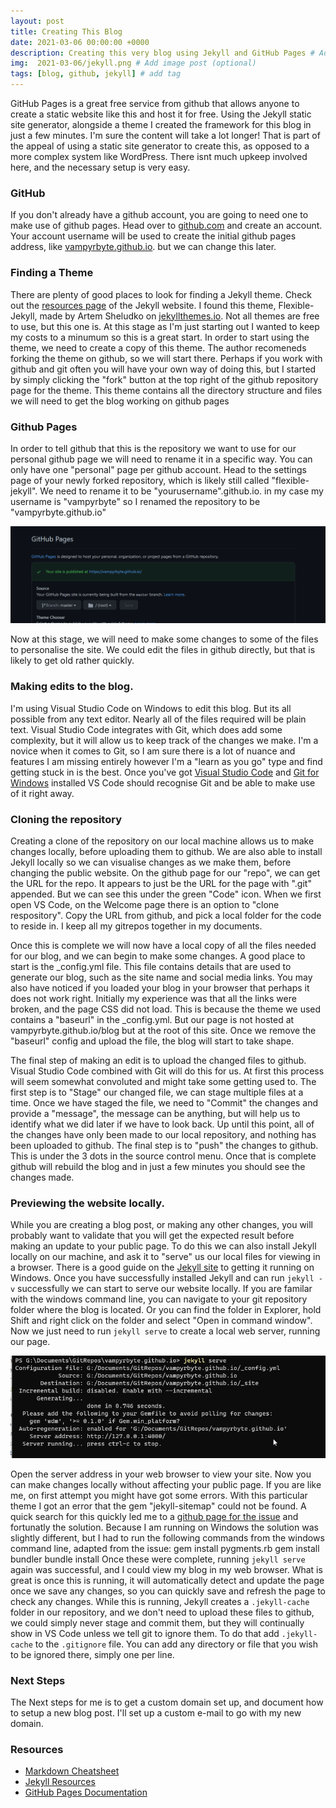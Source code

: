 ```yaml
---
layout: post
title: Creating This Blog
date: 2021-03-06 00:00:00 +0000
description: Creating this very blog using Jekyll and GitHub Pages # Add post description (optional)
img:  2021-03-06/jekyll.png # Add image post (optional)
tags: [blog, github, jekyll] # add tag
---
```


GitHub Pages is a great free service from github that allows anyone to create a static website like this and host it for free. Using the Jekyll static site generator, alongside a theme I created the framework for this blog in just a few minutes. I'm sure the content will take a lot longer! 
That is part of the appeal of using a static site generator to create this, as opposed to a more complex system like WordPress. There isnt much upkeep involved here, and the necessary setup is very easy.

### GitHub
If you don't already have a github account, you are going to need one to make use of github pages. Head over to [github.com](https://github.com) and create an account. Your account username will be used to create the initial github pages address, like [vampyrbyte.github.io](https://vampyrbyte.github.io). but we can change this later.

### Finding a Theme
There are plenty of good places to look for finding a Jekyll theme. Check out the [resources page](https://jekyllrb.com/resources/) of the Jekyll website. I found this theme, Flexible-Jekyll, made by Artem Sheludko on [jekyllthemes.io](https://jekyllthemes.io/). Not all themes are free to use, but this one is. At this stage as I'm just starting out I wanted to keep my costs to a minumum so this is a great start. 
In order to start using the theme, we need to create a copy of this theme. The author recomeneds forking the theme on github, so we will start there. Perhaps if you work with github and git often you will have your own way of doing this, but I started by simply clicking the "fork" button at the top right of the github repository page for the theme.
This theme contains all the directory structure and files we will need to get the blog working on github pages

### Github Pages
In order to tell github that this is the repository we want to use for our personal github page we will need to rename it in a specific way. You can only have one "personal" page per github account. Head to the settings page of your newly forked repository, which is likely still called "flexible-jekyll". We need to rename it to be "yourusername".github.io. in my case my username is "vampyrbyte" so I renamed the repository to be "vampyrbyte.github.io"

![github pages configuration](/assets/img/2021-03-06/githubpages.png)

Now at this stage, we will need to make some changes to some of the files to personalise the site. We could edit the files in github directly, but that is likely to get old rather quickly.

### Making edits to the blog.
I'm using Visual Studio Code on Windows to edit this blog. But its all possible from any text editor. Nearly all of the files required will be plain text. Visual Studio Code integrates with Git, which does add some complexity, but it will allow us to keep track of the changes we make. I'm a novice when it comes to Git, so I am sure there is a lot of nuance and features I am missing entirely however I'm a "learn as you go" type and find getting stuck in is the best. Once you've got [Visual Studio Code](https://code.visualstudio.com/) and [Git for Windows](https://git-scm.com/download/win) installed VS Code should recognise Git and be able to make use of it right away.

### Cloning the repository
Creating a clone of the repository on our local machine allows us to make changes locally, before uploading them to github. We are also able to install Jekyll locally so we can visualise changes as we make them, before changing the public website. On the github page for our "repo", we can get the URL for the repo. It appears to just be the URL for the page with ".git" appended. But we can see this under the green "Code" icon. 
When we first open VS Code, on the Welcome page there is an option to "clone respository". Copy the URL from github, and pick a local folder for the code to reside in. I keep all my gitrepos together in my documents.

Once this is complete we will now have a local copy of all the files needed for our blog, and we can begin to make some changes. A good place to start is the _config.yml file. This file contains details that are used to generate our blog, such as the site name and social media links. 
You may also have noticed if you loaded your blog in your browser that perhaps it does not work right. Initially my experience was that all the links were broken, and the page CSS did not load. This is because the theme we used contains a "baseurl" in the _config.yml. But our page is not hosted at vampyrbyte.github.io/blog but at the root of this site. Once we remove the "baseurl" config and upload the file, the blog will start to take shape.

The final step of making an edit is to upload the changed files to github. Visual Studio Code combined with Git will do this for us. At first this process will seem somewhat convoluted and might take some getting used to. The first step is to "Stage" our changed file, we can stage multiple files at a time. Once we have staged the file, we need to "Commit" the changes and provide a "message", the message can be anything, but will help us to identify what we did later if we have to look back. Up until this point, all of the changes have only been made to our local repository, and nothing has been uploaded to github. The final step is to "push" the changes to github. This is under the 3 dots in the source control menu. Once that is complete github will rebuild the blog and in just a few minutes you should see the changes made.

### Previewing the website locally.
While you are creating a blog post, or making any other changes, you will probably want to validate that you will get the expected result before making an update to your public page. To do this we can also install Jekyll locally on our machine, and ask it to "serve" us our local files for viewing in a browser.
There is a good guide on the [Jekyll site](https://jekyllrb.com/docs/installation/windows/) to getting it running on Windows. Once you have successfully installed Jekyll and can run `jekyll -v` successfully we can start to serve our website locally. If you are familar with the windows command line, you can navigate to your git repository folder where the blog is located. Or you can find the folder in Explorer, hold Shift and right click on the folder and select "Open in command window". Now we just need to run `jekyll serve` to create a local web server, running our page.

![jekyll serve](/assets/img/2021-03-06/jekyllserve.png)

Open the server address in your web browser to view your site. Now you can make changes locally without affecting your public page. 
If you are like me, on first attempt you might have got some errors. With this particular theme I got an error that the gem "jekyll-sitemap" could not be found. A quick search for this quickly led me to a [github page for the issue](https://github.com/jekyll/jekyll/issues/4972) and fortunatly the solution. Because I am running on Windows the solution was slightly different, but I had to run the following commands from the windows command line, adapted from the issue:
    gem install pygments.rb
    gem install bundler
    bundle install
Once these were complete, running `jekyll serve` again was successful, and I could view my blog in my web browser.
What is great is once this is running, it will automatically detect and update the page once we save any changes, so you can quickly save and refresh the page to check any changes.
While this is running, Jekyll creates a `.jekyll-cache` folder in our repository, and we don't need to upload these files to github, we could simply never stage and commit them, but they will continually show in VS Code unless we tell git to ignore them. To do that add `.jekyll-cache` to the `.gitignore` file. You can add any directory or file that you wish to be ignored there, simply one per line.

### Next Steps

The Next steps for me is to get a custom domain set up, and document how to setup a new blog post. I'll set up a custom e-mail to go with my new domain.

### Resources
- [Markdown Cheatsheet](https://www.markdownguide.org/cheat-sheet/)
- [Jekyll Resources](https://jekyllrb.com/resources/)
- [GitHub Pages Documentation](https://docs.github.com/en/github/working-with-github-pages)
